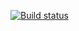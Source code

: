 [![Build status](https://ci.appveyor.com/api/projects/status/db7qamqs35bfspsf?svg=true)](https://ci.appveyor.com/project/KoninaSAnna/hwat2-3)
